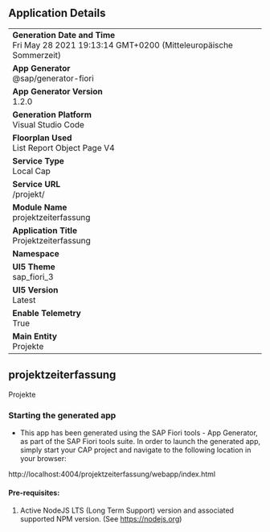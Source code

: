 ## Application Details
|               |
| ------------- |
|**Generation Date and Time**<br>Fri May 28 2021 19:13:14 GMT+0200 (Mitteleuropäische Sommerzeit)|
|**App Generator**<br>@sap/generator-fiori|
|**App Generator Version**<br>1.2.0|
|**Generation Platform**<br>Visual Studio Code|
|**Floorplan Used**<br>List Report Object Page V4|
|**Service Type**<br>Local Cap|
|**Service URL**<br>/projekt/
|**Module Name**<br>projektzeiterfassung|
|**Application Title**<br>Projektzeiterfassung|
|**Namespace**<br>|
|**UI5 Theme**<br>sap_fiori_3|
|**UI5 Version**<br>Latest|
|**Enable Telemetry**<br>True|
|**Main Entity**<br>Projekte|

## projektzeiterfassung

Projekte

### Starting the generated app

-   This app has been generated using the SAP Fiori tools - App Generator, as part of the SAP Fiori tools suite.  In order to launch the generated app, simply start your CAP project and navigate to the following location in your browser:

http://localhost:4004/projektzeiterfassung/webapp/index.html

#### Pre-requisites:

1. Active NodeJS LTS (Long Term Support) version and associated supported NPM version.  (See https://nodejs.org)


